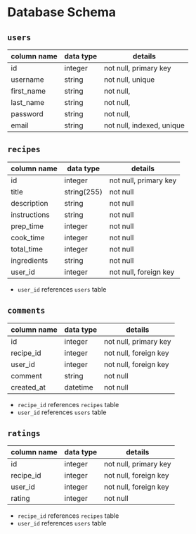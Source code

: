 # **Database Schema**

## `users`

| column name | data type | details                   |
| ----------- | --------- | ------------------------- |
| id          | integer   | not null, primary key     |
| username    | string    | not null, unique          |
| first_name  | string    | not null,                 |
| last_name   | string    | not null,                 |
| password    | string    | not null,                 |
| email       | string    | not null, indexed, unique |

## `recipes`

| column name  | data type  | details               |
| ------------ | ---------- | --------------------- |
| id           | integer    | not null, primary key |
| title        | string(255)| not null              |
| description  | string     | not null              |
| instructions | string     | not null              |
| prep_time    | integer    | not null              |
| cook_time    | integer    | not null              |
| total_time   | integer    | not null              |
| ingredients  | string     | not null              |
| user_id      | integer    | not null, foreign key |

- `user_id` references `users` table

## `comments`

| column name | data type    | details                |
| ----------- | ------------ | ---------------------- |
| id          | integer      | not null, primary key  |
| recipe_id   | integer      | not null, foreign key  |
| user_id     | integer      | not null, foreign key  |
| comment| string       | not null               |
| created_at  | datetime     | not null               |

- `recipe_id` references `recipes` table
- `user_id` references `users` table

## `ratings`

| column name   | data type  | details               |
| ------------- | ---------- | --------------------- |
| id            | integer    | not null, primary key |
| recipe_id     | integer    | not null, foreign key |
| user_id       | integer    | not null, foreign key |
| rating        | integer    | not null              |

- `recipe_id` references `recipes` table
- `user_id` references `users` table

<!-- ## `ingredients`

| column name   | data type  | details               |
| ------------- | ---------- | --------------------- |
| id            | integer    | not null, primary key |
| recipe_id     | integer    | not null, foreign key |
| name          | string     | not null              |
| isVegan       | boolean    | not null              |

- `recipe_id` references `recipes` table -->